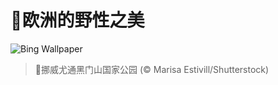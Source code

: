 # 🔖欧洲的野性之美

![Bing Wallpaper](https://www.bing.com/th?id=OHR.JotunheimenPark_ZH-CN7417034574_1920x1080.jpg&rf=LaDigue_1920x1080.jpg&pid=hp)

> 📝挪威尤通黑门山国家公园 (© Marisa Estivill/Shutterstock)
